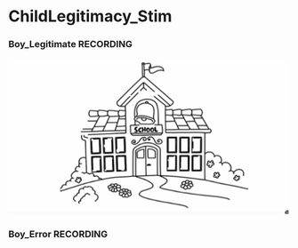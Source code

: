 # ChildLegitimacy_Stim 

### Boy_Legitimate RECORDING 
[![Boy_Legitimate RECORDING ](thumbnailpicschool.png)](https://alina-dau.github.io/Child-Legitimacy-Study/)

### Boy_Error RECORDING

